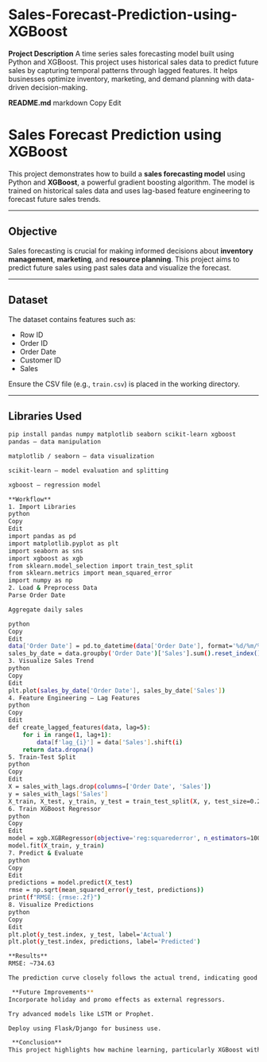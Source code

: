 # Sales-Forecast-Prediction-using-XGBoost

**Project Description**
A time series sales forecasting model built using Python and XGBoost. This project uses historical sales data to predict future sales by capturing temporal patterns through lagged features. It helps businesses optimize inventory, marketing, and demand planning with data-driven decision-making.

**README.md**
markdown
Copy
Edit
#  Sales Forecast Prediction using XGBoost

This project demonstrates how to build a **sales forecasting model** using Python and **XGBoost**, a powerful gradient boosting algorithm. The model is trained on historical sales data and uses lag-based feature engineering to forecast future sales trends.

---

##  Objective

Sales forecasting is crucial for making informed decisions about **inventory management**, **marketing**, and **resource planning**. This project aims to predict future sales using past sales data and visualize the forecast.

---

##  Dataset

The dataset contains features such as:

- Row ID
- Order ID
- Order Date
- Customer ID
- Sales

Ensure the CSV file (e.g., `train.csv`) is placed in the working directory.

---

##  Libraries Used

```bash
pip install pandas numpy matplotlib seaborn scikit-learn xgboost
pandas – data manipulation

matplotlib / seaborn – data visualization

scikit-learn – model evaluation and splitting

xgboost – regression model

**Workflow**
1. Import Libraries
python
Copy
Edit
import pandas as pd
import matplotlib.pyplot as plt
import seaborn as sns
import xgboost as xgb
from sklearn.model_selection import train_test_split
from sklearn.metrics import mean_squared_error
import numpy as np
2. Load & Preprocess Data
Parse Order Date

Aggregate daily sales

python
Copy
Edit
data['Order Date'] = pd.to_datetime(data['Order Date'], format='%d/%m/%Y')
sales_by_date = data.groupby('Order Date')['Sales'].sum().reset_index()
3. Visualize Sales Trend
python
Copy
Edit
plt.plot(sales_by_date['Order Date'], sales_by_date['Sales'])
4. Feature Engineering – Lag Features
python
Copy
Edit
def create_lagged_features(data, lag=5):
    for i in range(1, lag+1):
        data[f'lag_{i}'] = data['Sales'].shift(i)
    return data.dropna()
5. Train-Test Split
python
Copy
Edit
X = sales_with_lags.drop(columns=['Order Date', 'Sales'])
y = sales_with_lags['Sales']
X_train, X_test, y_train, y_test = train_test_split(X, y, test_size=0.2, shuffle=False)
6. Train XGBoost Regressor
python
Copy
Edit
model = xgb.XGBRegressor(objective='reg:squarederror', n_estimators=100, learning_rate=0.1, max_depth=5)
model.fit(X_train, y_train)
7. Predict & Evaluate
python
Copy
Edit
predictions = model.predict(X_test)
rmse = np.sqrt(mean_squared_error(y_test, predictions))
print(f"RMSE: {rmse:.2f}")
8. Visualize Predictions
python
Copy
Edit
plt.plot(y_test.index, y_test, label='Actual')
plt.plot(y_test.index, predictions, label='Predicted')

**Results**
RMSE: ~734.63

The prediction curve closely follows the actual trend, indicating good performance.

 **Future Improvements**
Incorporate holiday and promo effects as external regressors.

Try advanced models like LSTM or Prophet.

Deploy using Flask/Django for business use.

 **Conclusion**
This project highlights how machine learning, particularly XGBoost with lag-based features, can be leveraged for reliable and scalable sales prediction. Such models help businesses make smarter, data-driven decisions.

